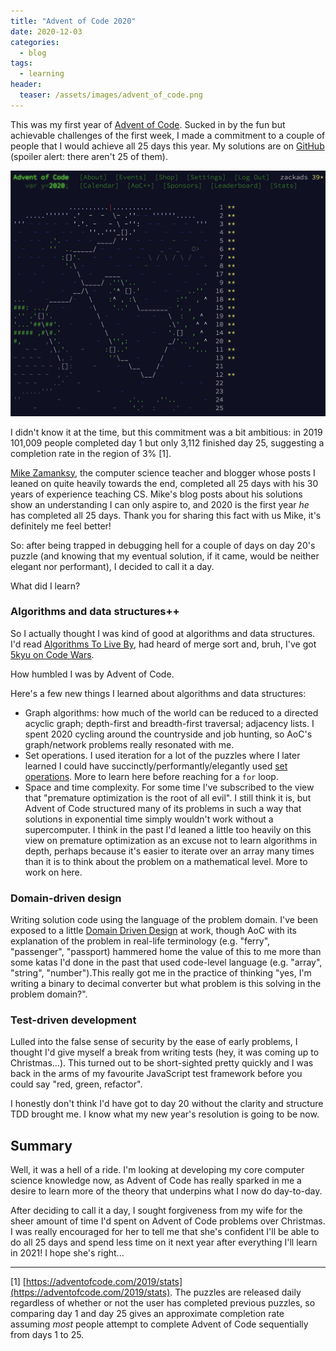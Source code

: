 ```yaml
---
title: "Advent of Code 2020"
date: 2020-12-03
categories:
  - blog
tags:
  - learning
header:
  teaser: /assets/images/advent_of_code.png
---
```


This was my first year of [Advent of Code](https://www.adventofcode.com). Sucked in by the fun but achievable challenges of the first week, I made a commitment to a couple of people that I would achieve all 25 days this year. My solutions are on [GitHub](https://github.com/zackads/advent_of_code) (spoiler alert: there aren't 25 of them).

![My Advent of Code 2020 score](/assets/images/advent_of_code.png)

I didn't know it at the time, but this commitment was a bit ambitious: in 2019 101,009 people completed day 1 but only 3,112 finished day 25, suggesting a completion rate in the region of 3% [1].

[Mike Zamanksy](https://cestlaz.github.io/post/advent-2020-final-thoughts/), the computer science teacher and blogger whose posts I leaned on quite heavily towards the end, completed all 25 days with his 30 years of experience teaching CS. Mike's blog posts about his solutions show an understanding I can only aspire to, and 2020 is the first year _he_ has completed all 25 days. Thank you for sharing this fact with us Mike, it's definitely me feel better!

So: after being trapped in debugging hell for a couple of days on day 20's puzzle (and knowing that my eventual solution, if it came, would be neither elegant nor performant), I decided to call it a day.

What did I learn?

### Algorithms and data structures++

So I actually thought I was kind of good at algorithms and data structures. I'd read [Algorithms To Live By](https://www.waterstones.com/book/algorithms-to-live-by/brian-christian/tom-griffiths/9780007547999), had heard of merge sort and, bruh, I've got [5kyu on Code Wars](https://www.codewars.com/users/zackads).

How humbled I was by Advent of Code.

Here's a few new things I learned about algorithms and data structures:

- Graph algorithms: how much of the world can be reduced to a directed acyclic graph; depth-first and breadth-first traversal; adjacency lists. I spent 2020 cycling around the countryside and job hunting, so AoC's graph/network problems really resonated with me.
- Set operations. I used iteration for a lot of the puzzles where I later learned I could have succinctly/performantly/elegantly used [set operations](<https://en.wikipedia.org/wiki/Set_(mathematics)>). More to learn here before reaching for a `for` loop.
- Space and time complexity. For some time I've subscribed to the view that "premature optimization is the root of all evil". I still think it is, but Advent of Code structured many of its problems in such a way that solutions in exponential time simply wouldn't work without a supercomputer. I think in the past I'd leaned a little too heavily on this view on premature optimization as an excuse not to learn algorithms in depth, perhaps because it's easier to iterate over an array many times than it is to think about the problem on a mathematical level. More to work on here.

### Domain-driven design

Writing solution code using the language of the problem domain. I've been exposed to a little [Domain Driven Design](https://en.wikipedia.org/wiki/Domain-driven_design) at work, though AoC with its explanation of the problem in real-life terminology (e.g. "ferry", "passenger", "passport) hammered home the value of this to me more than some katas I'd done in the past that used code-level language (e.g. "array", "string", "number").This really got me in the practice of thinking "yes, I'm writing a binary to decimal converter but what problem is this solving in the problem domain?".

### Test-driven development

Lulled into the false sense of security by the ease of early problems, I thought I'd give myself a break from writing tests (hey, it was coming up to Christmas...). This turned out to be short-sighted pretty quickly and I was back in the arms of my favourite JavaScript test framework before you could say "red, green, refactor".

I honestly don't think I'd have got to day 20 without the clarity and structure TDD brought me. I know what my new year's resolution is going to be now.

## Summary

Well, it was a hell of a ride. I'm looking at developing my core computer science knowledge now, as Advent of Code has really sparked in me a desire to learn more of the theory that underpins what I now do day-to-day.

After deciding to call it a day, I sought forgiveness from my wife for the sheer amount of time I'd spent on Advent of Code problems over Christmas. I was really encouraged for her to tell me that she's confident I'll be able to do all 25 days and spend less time on it next year after everything I'll learn in 2021! I hope she's right...

---

[1] [https://adventofcode.com/2019/stats](https://adventofcode.com/2019/stats). The puzzles are released daily regardless of whether or not the user has completed previous puzzles, so comparing day 1 and day 25 gives an approximate completion rate assuming _most_ people attempt to complete Advent of Code sequentially from days 1 to 25.
